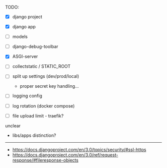 

TODO:
- [x] django project
- [x] django app
- [ ] models
- [ ] django-debug-toolbar
- [x] ASGI-server
- [ ] collectstatic / STATIC_ROOT
- [ ] split up settings (dev/prod/local)
  - proper secret key handling...
- [ ] logging config
- [ ] log rotation (docker compose)
- [ ] file upload limit - traefik?


unclear
- libs/apps distinction?

---
- https://docs.djangoproject.com/en/3.0/topics/security/#ssl-https
- https://docs.djangoproject.com/en/3.0/ref/request-response/#fileresponse-objects
